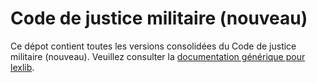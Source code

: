 # Code de justice militaire (nouveau)

Ce dépot contient toutes les versions consolidées du Code de justice militaire (nouveau). Veuillez consulter la [documentation générique pour lexlib](https://github.com/lexlib/documentation/wiki).
